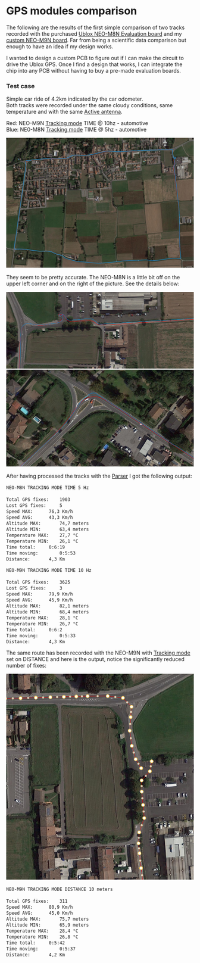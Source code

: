 # GPS modules comparison

The following are the results of the first simple comparison of two tracks recorded with the purchased [Ublox NEO-M8N Evaluation board](https://www.gnss.store/gnss-gps-modules/44-ublox-neo-m8n-gps-gnss-receiver-board-with-sma-for-uav-robots.html) and my [custom NEO-M9N board](https://github.com/Gbertaz/GloBoSaT/blob/master/images/neo-m9n.jpg). Far from being a scientific data comparison but enough to have an idea if my design works.

I wanted to design a custom PCB to figure out if I can make the circuit to drive the Ublox GPS. Once I find a design that works, I can integrate the chip into any PCB without having to buy a pre-made evaluation boards.

### Test case
Simple car ride of 4.2km indicated by the car odometer.\
Both tracks were recorded under the same cloudy conditions, same temperature and with the same [Active antenna](https://www.gnss.store/rf-gps-antennas/25-high-performance-active-gps-antenna.html).

Red:  NEO-M9N [Tracking mode](doc/TrackingModes.md) TIME @ 10hz - automotive \
Blue: NE0-M8N [Tracking mode](doc/TrackingModes.md) TIME @ 5hz - automotive

![Gps modules comparison](https://github.com/Gbertaz/GloBoSaT/blob/master/images/test1.png)

 They seem to be pretty accurate. The NEO-M8N is a little bit off on the upper left corner and on the right of the picture. See the details below:
 
 
 ![Gps modules comparison](https://github.com/Gbertaz/GloBoSaT/blob/master/images/detail1.png)
 ![Gps modules comparison](https://github.com/Gbertaz/GloBoSaT/blob/master/images/detail2.png)
 
 
 After having processed the tracks with the [Parser](https://github.com/Gbertaz/GlobosatTrackParser) I got the following output:
 
```
NEO-M8N TRACKING MODE TIME 5 Hz

Total GPS fixes:	1903
Lost GPS fixes:		5
Speed MAX:		76,3 Km/h
Speed AVG:		43,3 Km/h
Altitude MAX:		74,7 meters
Altitude MIN:		63,4 meters
Temperature MAX:	27,7 °C
Temperature MIN:	26,1 °C
Time total:		0:6:19
Time moving:		0:5:53
Distance:		4,3 Km
```
 
```
NEO-M9N TRACKING MODE TIME 10 Hz

Total GPS fixes:	3625
Lost GPS fixes:		3
Speed MAX:		79,9 Km/h
Speed AVG:		45,9 Km/h
Altitude MAX:		82,1 meters
Altitude MIN:		68,4 meters
Temperature MAX:	28,1 °C
Temperature MIN:	26,7 °C
Time total:		0:6:2
Time moving:		0:5:33
Distance:		4,3 Km
```
 
 The same route has been recorded with the NEO-M9N with [Tracking mode](doc/TrackingModes.md) set on DISTANCE and here is the output, notice the significantly reduced number of fixes:
 
![Tracking mode distance](https://github.com/Gbertaz/GloBoSaT/blob/master/images/detail10m.png)

```
NEO-M9N TRACKING MODE DISTANCE 10 meters

Total GPS fixes:	311
Speed MAX:		80,9 Km/h
Speed AVG:		45,0 Km/h
Altitude MAX:		75,7 meters
Altitude MIN:		65,9 meters
Temperature MAX:	28,4 °C
Temperature MIN:	26,8 °C
Time total:		0:5:42
Time moving:		0:5:37
Distance:		4,2 Km
```
